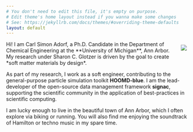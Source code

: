 ```yaml
---
# You don't need to edit this file, it's empty on purpose.
# Edit theme's home layout instead if you wanna make some changes
# See: https://jekyllrb.com/docs/themes/#overriding-theme-defaults
layout: default
---
```

<img style="float:right;padding:10px;" src="{{ site.url }}/assets/csadorf.jpg">
Hi!
I am Carl Simon Adorf, a Ph.D. Candidate in the Department of Chemical Engineering at the **University of Michigan**, Ann Arbor.
My research under Sharon C. Glotzer is driven by the goal to create *soft matter materials by design*.

As part of my research, I work as a soft engineer, contributing to the general-purpose particle simulation toolkit **HOOMD-blue**.
I am the lead-developer of the open-source data management framework **signac**, supporting the scientific community in the application of best-practices in scientific computing.

I am lucky enough to live in the beautiful town of Ann Arbor, which I often explore via biking or running.
You will also find me enjoying the soundtrack of Hamilton or techno music in my spare time.
